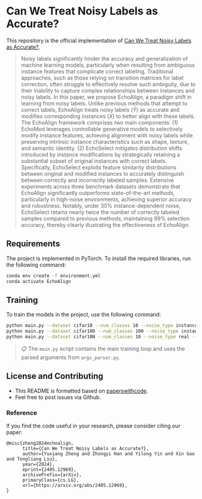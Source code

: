 # Can We Treat Noisy Labels as Accurate?

This repository is the official implementation
of [Can We Treat Noisy Labels as Accurate?](https://arxiv.org/abs/2405.12969).

>Noisy labels significantly hinder the accuracy and generalization of machine learning models, particularly when resulting from ambiguous instance features that complicate correct labeling. Traditional approaches, such as those relying on transition matrices for label correction, often struggle to effectively resolve such ambiguity, due to their inability to capture complex relationships between instances and noisy labels. In this paper, we propose EchoAlign, a paradigm shift in learning from noisy labels. Unlike previous methods that attempt to correct labels, EchoAlign treats noisy labels ($\tilde{Y}$) as accurate and modifies corresponding instances ($X$) to better align with these labels. The EchoAlign framework comprises two main components: (1) EchoMod leverages controllable generative models to selectively modify instance features, achieving alignment with noisy labels while preserving intrinsic instance characteristics such as shape, texture, and semantic identity. (2) EchoSelect mitigates distribution shifts introduced by instance modifications by strategically retaining a substantial subset of original instances with correct labels. Specifically, EchoSelect exploits feature similarity distributions between original and modified instances to accurately distinguish between correctly and incorrectly labeled samples. Extensive experiments across three benchmark datasets demonstrate that EchoAlign significantly outperforms state-of-the-art methods, particularly in high-noise environments, achieving superior accuracy and robustness. Notably, under 30\% instance-dependent noise, EchoSelect retains nearly twice the number of correctly labeled samples compared to previous methods, maintaining 99\% selection accuracy, thereby clearly illustrating the effectiveness of EchoAlign.

## Requirements

The project is implemented in PyTorch. To install the required libraries, run the following command:

```bash
conda env create -f environment.yml
conda activate EchoAlign
```

## Training

To train the models in the project, use the following command:

```bash
python main.py --dataset cifar10 --num_classes 10 --noise_type instance --noise_rate 0.5 --threshold 0.52
python main.py --dataset cifar100 --num_classes 100 --noise_type instance --noise_rate 0.5 --threshold 0.52
python main.py --dataset cifar10N --num_classes 10 --noise_type real --real_type random_label1 --threshold 0.43
```

> 📋 The `main.py` script contains the main training loop and uses the parsed arguments from `args_parser.py`.

## License and Contributing

- This README is formatted based on [paperswithcode](https://github.com/paperswithcode/releasing-research-code).
- Feel free to post issues via Github.

### Reference

If you find the code useful in your research, please consider citing our paper:
```
@misc{zheng2024echoalign,
      title={Can We Treat Noisy Labels as Accurate?}, 
      author={Yuxiang Zheng and Zhongyi Han and Yilong Yin and Xin Gao and Tongliang Liu},
      year={2024},
      eprint={2405.12969},
      archivePrefix={arXiv},
      primaryClass={cs.LG},
      url={https://arxiv.org/abs/2405.12969}, 
}
```


